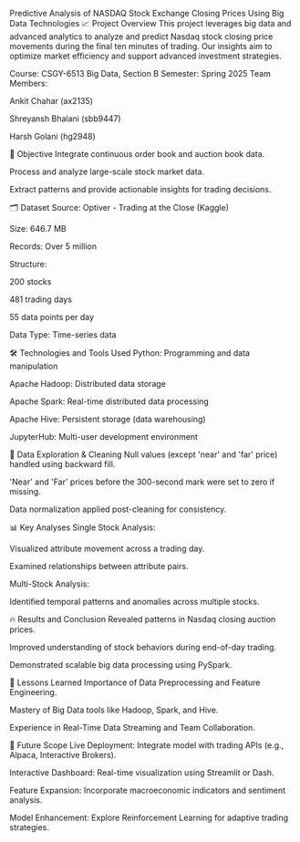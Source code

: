 Predictive Analysis of NASDAQ Stock Exchange Closing Prices Using Big Data Technologies
📈 Project Overview
This project leverages big data and advanced analytics to analyze and predict Nasdaq stock closing price movements during the final ten minutes of trading. Our insights aim to optimize market efficiency and support advanced investment strategies.

Course: CSGY-6513 Big Data, Section B
Semester: Spring 2025
Team Members:

Ankit Chahar (ax2135)

Shreyansh Bhalani (sbb9447)

Harsh Golani (hg2948)

🧩 Objective
Integrate continuous order book and auction book data.

Process and analyze large-scale stock market data.

Extract patterns and provide actionable insights for trading decisions.

🗂️ Dataset
Source: Optiver - Trading at the Close (Kaggle)

Size: 646.7 MB

Records: Over 5 million

Structure:

200 stocks

481 trading days

55 data points per day

Data Type: Time-series data

🛠️ Technologies and Tools Used
Python: Programming and data manipulation

Apache Hadoop: Distributed data storage

Apache Spark: Real-time distributed data processing

Apache Hive: Persistent storage (data warehousing)

JupyterHub: Multi-user development environment

🧹 Data Exploration & Cleaning
Null values (except 'near' and 'far' price) handled using backward fill.

'Near' and 'Far' prices before the 300-second mark were set to zero if missing.

Data normalization applied post-cleaning for consistency.

📊 Key Analyses
Single Stock Analysis:

Visualized attribute movement across a trading day.

Examined relationships between attribute pairs.

Multi-Stock Analysis:

Identified temporal patterns and anomalies across multiple stocks.

🔥 Results and Conclusion
Revealed patterns in Nasdaq closing auction prices.

Improved understanding of stock behaviors during end-of-day trading.

Demonstrated scalable big data processing using PySpark.

🎯 Lessons Learned
Importance of Data Preprocessing and Feature Engineering.

Mastery of Big Data tools like Hadoop, Spark, and Hive.

Experience in Real-Time Data Streaming and Team Collaboration.

🚀 Future Scope
Live Deployment: Integrate model with trading APIs (e.g., Alpaca, Interactive Brokers).

Interactive Dashboard: Real-time visualization using Streamlit or Dash.

Feature Expansion: Incorporate macroeconomic indicators and sentiment analysis.

Model Enhancement: Explore Reinforcement Learning for adaptive trading strategies.

